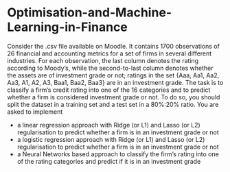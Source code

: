 # Optimisation-and-Machine-Learning-in-Finance

Consider the .csv file available on Moodle. It contains 1700 observations of 26 financial and accounting metrics for a set of firms in several different industries. For each observation, the last column denotes the rating according to Moody’s, while the second-to-last column denotes whether the assets are of investment grade or not; ratings in the set {Aaa, Aa1, Aa2, Aa3, A1, A2, A3, Baa1, Baa2, Baa3} are in an investment grade.
The task is to classify a firm’s credit rating into one of the 16 categories and to predict whether a firm is considered investment grade or not. To do so, you should split the dataset in a training set and a test set in a 80%:20% ratio. You are asked to implement
- a linear regression approach with Ridge (or L1) and Lasso (or L2) regularisation to predict whether a firm is in an investment grade or not
- a logistic regression approach with Ridge (or L1) and Lasso (or L2) regularisation to predict whether a firm is in an investment grade or not
- a Neural Networks based approach to classify the firm’s rating into one of the rating categories and predict if it is in an investment grade
